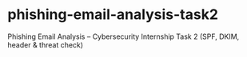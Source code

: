 # phishing-email-analysis-task2
Phishing Email Analysis – Cybersecurity Internship Task 2 (SPF, DKIM, header &amp; threat check)
